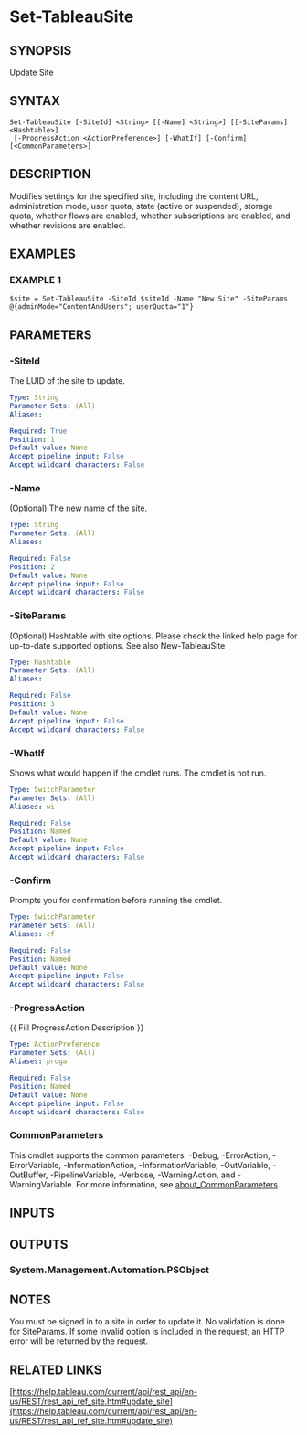 # Set-TableauSite

## SYNOPSIS
Update Site

## SYNTAX

```
Set-TableauSite [-SiteId] <String> [[-Name] <String>] [[-SiteParams] <Hashtable>]
 [-ProgressAction <ActionPreference>] [-WhatIf] [-Confirm] [<CommonParameters>]
```

## DESCRIPTION
Modifies settings for the specified site, including the content URL, administration mode, user quota, state (active or suspended),
storage quota, whether flows are enabled, whether subscriptions are enabled, and whether revisions are enabled.

## EXAMPLES

### EXAMPLE 1
```
$site = Set-TableauSite -SiteId $siteId -Name "New Site" -SiteParams @{adminMode="ContentAndUsers"; userQuota="1"}
```

## PARAMETERS

### -SiteId
The LUID of the site to update.

```yaml
Type: String
Parameter Sets: (All)
Aliases:

Required: True
Position: 1
Default value: None
Accept pipeline input: False
Accept wildcard characters: False
```

### -Name
(Optional)
The new name of the site.

```yaml
Type: String
Parameter Sets: (All)
Aliases:

Required: False
Position: 2
Default value: None
Accept pipeline input: False
Accept wildcard characters: False
```

### -SiteParams
(Optional)
Hashtable with site options.
Please check the linked help page for up-to-date supported options.
See also New-TableauSite

```yaml
Type: Hashtable
Parameter Sets: (All)
Aliases:

Required: False
Position: 3
Default value: None
Accept pipeline input: False
Accept wildcard characters: False
```

### -WhatIf
Shows what would happen if the cmdlet runs.
The cmdlet is not run.

```yaml
Type: SwitchParameter
Parameter Sets: (All)
Aliases: wi

Required: False
Position: Named
Default value: None
Accept pipeline input: False
Accept wildcard characters: False
```

### -Confirm
Prompts you for confirmation before running the cmdlet.

```yaml
Type: SwitchParameter
Parameter Sets: (All)
Aliases: cf

Required: False
Position: Named
Default value: None
Accept pipeline input: False
Accept wildcard characters: False
```

### -ProgressAction
{{ Fill ProgressAction Description }}

```yaml
Type: ActionPreference
Parameter Sets: (All)
Aliases: proga

Required: False
Position: Named
Default value: None
Accept pipeline input: False
Accept wildcard characters: False
```

### CommonParameters
This cmdlet supports the common parameters: -Debug, -ErrorAction, -ErrorVariable, -InformationAction, -InformationVariable, -OutVariable, -OutBuffer, -PipelineVariable, -Verbose, -WarningAction, and -WarningVariable. For more information, see [about_CommonParameters](http://go.microsoft.com/fwlink/?LinkID=113216).

## INPUTS

## OUTPUTS

### System.Management.Automation.PSObject
## NOTES
You must be signed in to a site in order to update it.
No validation is done for SiteParams.
If some invalid option is included in the request, an HTTP error will be returned by the request.

## RELATED LINKS

[https://help.tableau.com/current/api/rest_api/en-us/REST/rest_api_ref_site.htm#update_site](https://help.tableau.com/current/api/rest_api/en-us/REST/rest_api_ref_site.htm#update_site)

